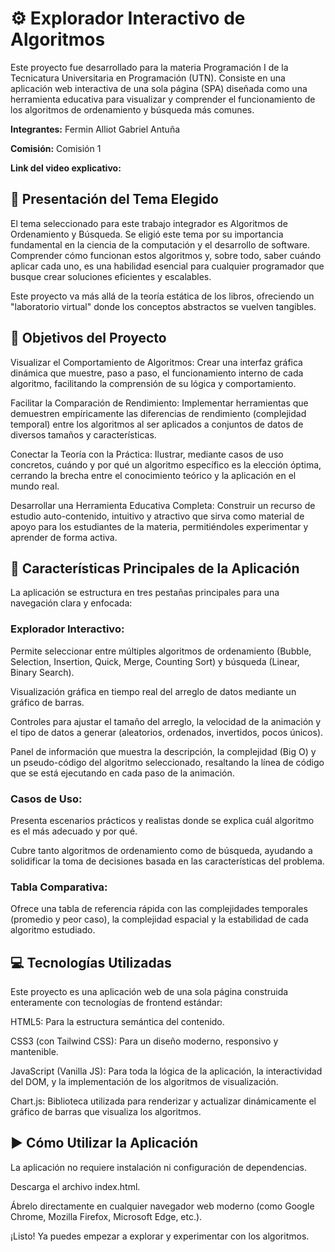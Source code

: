 # ⚙️ Explorador Interactivo de Algoritmos
Este proyecto fue desarrollado para la materia Programación I de la Tecnicatura Universitaria en Programación (UTN). Consiste en una aplicación web interactiva de una sola página (SPA) diseñada como una herramienta educativa para visualizar y comprender el funcionamiento de los algoritmos de ordenamiento y búsqueda más comunes.

**Integrantes:**
Fermin Alliot
Gabriel Antuña

**Comisión:**
Comisión 1

**Link del video explicativo:**


## 📄 Presentación del Tema Elegido
El tema seleccionado para este trabajo integrador es Algoritmos de Ordenamiento y Búsqueda. Se eligió este tema por su importancia fundamental en la ciencia de la computación y el desarrollo de software. Comprender cómo funcionan estos algoritmos y, sobre todo, saber cuándo aplicar cada uno, es una habilidad esencial para cualquier programador que busque crear soluciones eficientes y escalables.

Este proyecto va más allá de la teoría estática de los libros, ofreciendo un "laboratorio virtual" donde los conceptos abstractos se vuelven tangibles.

## 🎯 Objetivos del Proyecto
Visualizar el Comportamiento de Algoritmos: Crear una interfaz gráfica dinámica que muestre, paso a paso, el funcionamiento interno de cada algoritmo, facilitando la comprensión de su lógica y comportamiento.

Facilitar la Comparación de Rendimiento: Implementar herramientas que demuestren empíricamente las diferencias de rendimiento (complejidad temporal) entre los algoritmos al ser aplicados a conjuntos de datos de diversos tamaños y características.

Conectar la Teoría con la Práctica: Ilustrar, mediante casos de uso concretos, cuándo y por qué un algoritmo específico es la elección óptima, cerrando la brecha entre el conocimiento teórico y la aplicación en el mundo real.

Desarrollar una Herramienta Educativa Completa: Construir un recurso de estudio auto-contenido, intuitivo y atractivo que sirva como material de apoyo para los estudiantes de la materia, permitiéndoles experimentar y aprender de forma activa.

## 🚀 Características Principales de la Aplicación
La aplicación se estructura en tres pestañas principales para una navegación clara y enfocada:

### Explorador Interactivo:

Permite seleccionar entre múltiples algoritmos de ordenamiento (Bubble, Selection, Insertion, Quick, Merge, Counting Sort) y búsqueda (Linear, Binary Search).

Visualización gráfica en tiempo real del arreglo de datos mediante un gráfico de barras.

Controles para ajustar el tamaño del arreglo, la velocidad de la animación y el tipo de datos a generar (aleatorios, ordenados, invertidos, pocos únicos).

Panel de información que muestra la descripción, la complejidad (Big O) y un pseudo-código del algoritmo seleccionado, resaltando la línea de código que se está ejecutando en cada paso de la animación.

### Casos de Uso:

Presenta escenarios prácticos y realistas donde se explica cuál algoritmo es el más adecuado y por qué.

Cubre tanto algoritmos de ordenamiento como de búsqueda, ayudando a solidificar la toma de decisiones basada en las características del problema.

### Tabla Comparativa:

Ofrece una tabla de referencia rápida con las complejidades temporales (promedio y peor caso), la complejidad espacial y la estabilidad de cada algoritmo estudiado.

## 💻 Tecnologías Utilizadas
Este proyecto es una aplicación web de una sola página construida enteramente con tecnologías de frontend estándar:

HTML5: Para la estructura semántica del contenido.

CSS3 (con Tailwind CSS): Para un diseño moderno, responsivo y mantenible.

JavaScript (Vanilla JS): Para toda la lógica de la aplicación, la interactividad del DOM, y la implementación de los algoritmos de visualización.

Chart.js: Biblioteca utilizada para renderizar y actualizar dinámicamente el gráfico de barras que visualiza los algoritmos.

## ▶️ Cómo Utilizar la Aplicación
La aplicación no requiere instalación ni configuración de dependencias.

Descarga el archivo index.html.

Ábrelo directamente en cualquier navegador web moderno (como Google Chrome, Mozilla Firefox, Microsoft Edge, etc.).

¡Listo! Ya puedes empezar a explorar y experimentar con los algoritmos.